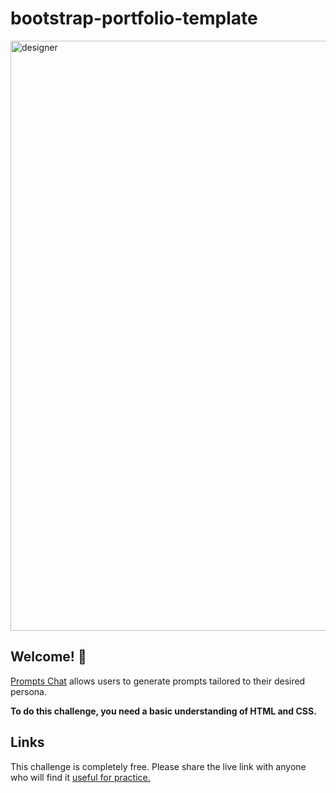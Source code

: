 # bootstrap-portfolio-template


<img width="944" alt="designer" src="https://user-images.githubusercontent.com/101202952/216848878-fd0ac734-1371-4261-b2ae-5d71d9d9ce23.png">


## Welcome! 👋

[Prompts Chat](https://prompts.chat/) allows users to generate prompts tailored to their desired persona. 

**To do this challenge, you need a basic understanding of HTML and CSS.**


## Links

This challenge is completely free. Please share the live link with anyone who will find it [useful for practice.](https://javascriptdon.github.io/bootstrap-portfolio-template/)
